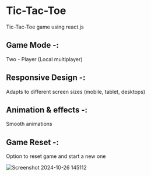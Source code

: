 # Tic-Tac-Toe
Tic-Tac-Toe game using react.js

## Game Mode -: 
Two - Player (Local multiplayer)
## Responsive Design -: 
Adapts to different screen sizes (mobile, tablet, desktops)
## Animation & effects -:
Smooth animations
## Game Reset -:
Option to reset game and start a new one

![Screenshot 2024-10-26 145112](https://github.com/user-attachments/assets/d0d1e3db-bc6c-426e-908b-3761cd81c790)
